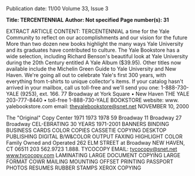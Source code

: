 Publication date: 11/00
Volume 33, Issue 3

**Title: TERCENTENNIAL**
**Author: Not specified**
**Page number(s): 31**

EXTRACT ARTICLE CONTENT:
TERCENTENNIAL 
a time for the Yale Community to reflect on our 
accomplishments and our vision for the future 
More than two dozen new books highlight 
the many ways Yale University and its 
graduates have contributed to culture. 
The Yale Bookstore has a wide selection, 
including Richard Benson's beautiful 
look at Yale University during the 20th 
Century entitled A Yale Album ($39.95). 
Other titles now available include the 
Michelin Green Guide to Yale 
University and New Haven. 
We're going all out to celebrate Yale's first 300 
years, with everything from t-shirts to unique 
collector's items. If your catalog hasn't arrived 
in your mailbox, call us toll-free and we'll send 
you one: 1-888-730-YALE (9253), ext. 166. 
77 Broadway at York Square • New Haven THE YALE 
203-777-8440 • toll-free 1-888-730-YALE BOOKSTORE 
website: www. yalebookstore.com 
email: theyalebookstore@snet.net 
NOVEMBER 10, 2000 



The "Original" Copy Center 
1971 
1973 
1978 
59 Broadway 
11 Broadway 
27 Broadway 
CEL-EBRATING 30 YEARS 
1971-2001 
BANNERS 
BINDING 
BUSINESS CARDS 
COLOR 
COPIES 
CASSETIE COPYING 
DESKTOP 
PUBLISHING 
DIGITAL 
B/W&COLOR 
OUTPUT 
FAXING 
HIGHLIGHT COLOR 
Family Owned and Operated 
262 ELM STREET at Broadway 
NEW HAVEN, CT 06511 
203 562.9723 
1.888. TYCOCOPY 
EMAIL: tycocopy@snet.net 
www.tycocopy.com 
LAMINATING 
LARGE 
DOCUMENT COPYING 
LARGE FORMAT COWR 
MAILING 
MOUNTING 
OFFSET 
PRINTING 
PASSPORT PHOTOS 
RESUMES 
RUBBER STAMPS 
XEROX 
COPYING